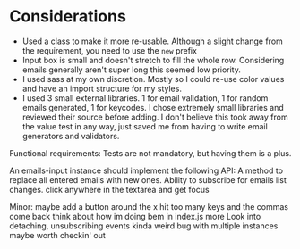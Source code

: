 # Considerations

- Used a class to make it more re-usable. Although a slight change from the requirement, you need to use the `new` prefix
- Input box is small and doesn't stretch to fill the whole row. Considering emails generally aren't super long this seemed low priority.
- I used sass at my own discretion. Mostly so I could re-use color values and have an import structure for my styles.
- I used 3 small external libraries. 1 for email validation, 1 for random emails generated, 1 for keycodes. I chose extremely small libraries and reviewed their source before adding. I don't believe this took away from the value test in any way, just saved me from having to write email generators and validators.

Functional requirements:
Tests are not mandatory, but having them is a plus.

An emails-input instance should implement the following API:
A method to replace all entered emails with new ones.
Ability to subscribe for emails list changes.
click anywhere in the textarea and get focus

Minor:
maybe add a button around the x
hit too many keys and the commas come back
think about how im doing bem in index.js more
Look into detaching, unsubscribing events
kinda weird bug with multiple instances maybe worth checkin' out
